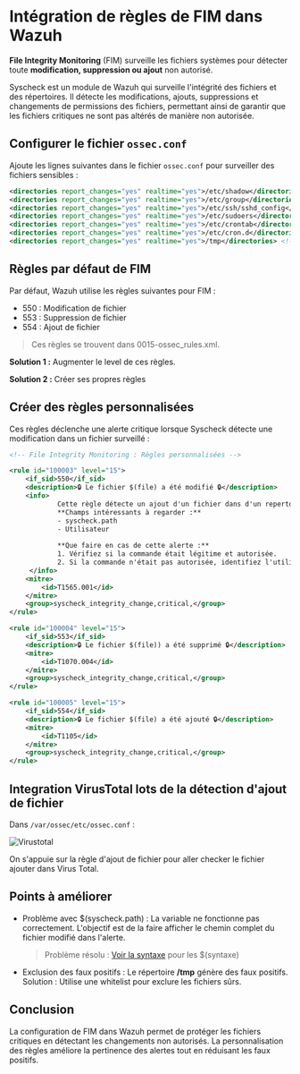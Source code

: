 # Intégration de règles de FIM dans Wazuh

**File Integrity Monitoring** (FIM) surveille les fichiers systèmes pour détecter toute **modification, suppression ou ajout** non autorisé.

Syscheck est un module de Wazuh qui surveille l'intégrité des fichiers et des répertoires. Il détecte les modifications, ajouts, suppressions et changements de permissions des fichiers, permettant ainsi de garantir que les fichiers critiques ne sont pas altérés de manière non autorisée.

## Configurer le fichier `ossec.conf`

Ajoute les lignes suivantes dans le fichier `ossec.conf` pour surveiller des fichiers sensibles :

```xml
<directories report_changes="yes" realtime="yes">/etc/shadow</directories>
<directories report_changes="yes" realtime="yes">/etc/group</directories>
<directories report_changes="yes" realtime="yes">/etc/ssh/sshd_config</directories>
<directories report_changes="yes" realtime="yes">/etc/sudoers</directories>
<directories report_changes="yes" realtime="yes">/etc/crontab</directories>
<directories report_changes="yes" realtime="yes">/etc/cron.d</directories>
<directories report_changes="yes" realtime="yes">/tmp</directories> <!--Attention aux Faux positif-->
```

## Règles par défaut de FIM
Par défaut, Wazuh utilise les règles suivantes pour FIM :
- 550 : Modification de fichier
- 553 : Suppression de fichier
- 554 : Ajout de fichier
  
> Ces règles se trouvent dans 0015-ossec_rules.xml.

**Solution 1 :** Augmenter le level de ces règles.

**Solution 2 :** Créer ses propres règles

## Créer des règles personnalisées

Ces règles déclenche une alerte critique lorsque Syscheck détecte une modification dans un fichier surveillé : 

```xml
<!-- File Integrity Monitoring : Règles personnalisées -->

<rule id="100003" level="15">
    <if_sid>550</if_sid>
    <description>🔒 Le fichier $(file) a été modifié 🔒</description>
    <info>
            Cette règle détecte un ajout d'un fichier dans d'un repertoire sensible.
            **Champs intéressants à regarder :**
            - syscheck.path
            - Utilisateur 
            
            **Que faire en cas de cette alerte :**
            1. Vérifiez si la commande était légitime et autorisée.
            2. Si la commande n'était pas autorisée, identifiez l'utilisateur et le processus responsable.
     </info>
    <mitre>
        <id>T1565.001</id>
    </mitre>
    <group>syscheck_integrity_change,critical,</group>
</rule>

<rule id="100004" level="15">
    <if_sid>553</if_sid>
    <description>🔒 Le fichier $(file)) a été supprimé 🔒</description>
    <mitre>
        <id>T1070.004</id>
    </mitre>
    <group>syscheck_integrity_change,critical,</group>
</rule>

<rule id="100005" level="15">
    <if_sid>554</if_sid>
    <description>🔒 Le fichier $(file) a été ajouté 🔒</description>
    <mitre>
        <id>T1105</id>
    </mitre>
    <group>syscheck_integrity_change,critical,</group>
</rule>
```

##  Integration VirusTotal lots de la détection d'ajout de fichier 

Dans `/var/ossec/etc/ossec.conf` : 

![Virustotal](virustotal.png)


On s'appuie sur la règle d'ajout de fichier pour aller checker le fichier ajouter dans Virus Total.

## Points à améliorer
- Problème avec $(syscheck.path) : La variable ne fonctionne pas correctement. L'objectif est de la faire afficher le chemin complet du fichier modifié dans l'alerte.
  > Problème résolu : [Voir la syntaxe](https://documentation.wazuh.com/current/user-manual/capabilities/file-integrity/creating-custom-fim-rules.html) pour les $(syntaxe)
- Exclusion des faux positifs : Le répertoire **/tmp** génère des faux positifs. Solution : Utilise une whitelist pour exclure les fichiers sûrs.

## Conclusion
La configuration de FIM dans Wazuh permet de protéger les fichiers critiques en détectant les changements non autorisés. La personnalisation des règles améliore la pertinence des alertes tout en réduisant les faux positifs.
